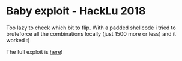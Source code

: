 # Baby exploit - HackLu 2018

Too lazy to check which bit to flip. With a padded shellcode i tried to bruteforce all the combinations locally (just 1500 more or less) and it worked :)

The full exploit is [here](exploit.py)!
